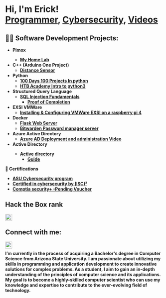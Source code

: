 <h1>Hi, I'm Erick! <br/><a href="https://github.com/Erick-Chimal">Programmer</a>, <a href="https://www.linkedin.com/in/erick-chimal-566a59191/]">Cybersecurity</a>, <a href="https://www.youtube.com/@erickchimal-ds5wh">Videos</a></h1>

<h2>👨‍💻 Software Development Projects:</h2>

- <b>Pimox<b/>
  - [My Home Lab](https://github.com/Erick-Chimal/HomeLab)
- <b>C++ (Arduino One Project)</b>
  - [Distance Sensor](https://github.com/Erick-Chimal/Distance-Sensor)
- <b >Python </b>
  - [100 Days 100 Projects In python](https://github.com/Erick-Chimal/100-days-100-project-in-python)
  - [HTB Academy Intro to python3](https://github.com/Erick-Chimal/HTB-Academy-Python-Scripts)
- <b>Structured Query Language</b>
  - [SQL Injection Fundamentals](https://github.com/Erick-Chimal/SQL-Injection)
    - [Proof of Completion](https://academy.hackthebox.com/achievement/515854/33)
- <b>EXSI VMWare</b>
  - [Installing & Configuring VMWare EXSI on a raspberry pi 4](https://github.com/Erick-Chimal/VMware-exsi-on-a-raspberry-pi)
- <b>Docker</b>
  - [Flask Web Server](https://github.com/Erick-Chimal/Flask-Web-Server)
  - [Bitwarden Password manager server](https://github.com/Erick-Chimal/BitWarden-Docker-Container)
- <b> Azure Active Directory </b>
  - [Azure AD Deployment and administration Video](https://youtu.be/Vjk2fJ26r80)
- <b> Active Directory <b>
  - [Active directory](https://academy.hackthebox.com/achievement/515854/74)
    - [Guide](https://github.com/Erick-Chimal/Active-Directory-HTB-academy)
  
<b> 📜  Certifications </b>
  - [ASU Cybersecurity program](https://api.badgr.io/public/assertions/dfCQzOYJQ828vUu-Wvdclg?identity__email=erickchimal1%40gmail.com)
  - [Certified in cybersecurity by (ISC)²](https://www.credly.com/badges/4b06ab5a-fb14-4c8b-bf32-2a47544c7407/public_url)
  - [Comptia security+  -Pending Voucher]()
  
<h2>Hack the Box rank</h2>

[<img align="left" alt="ErickChimal | HTB" width="22px" src="https://www.svgrepo.com/show/331423/hack-the-box.svg" />][htb]
 
[htb]: https://app.hackthebox.com/profile/1264204
<br />
<h2> Connect with me:</h2>

<!-- [<img align="left" alt="JoshMadakor | YouTube" width="22px" src="https://cdn.jsdelivr.net/npm/simple-icons@v3/icons/youtube.svg" />][youtube] -->
[<img align="left" alt="ErickChimal | LinkedIn" width="22px" src="https://cdn.jsdelivr.net/npm/simple-icons@v3/icons/linkedin.svg" />][linkedin]
<!--[<img align="left" alt="ErickChimal | Twitter" width="22px" src="https://upload.wikimedia.org/wikipedia/commons/c/c1/Htb_logo.svg" />][HTB]
<!-- [<img align="left" alt="JoshMadakor | Instagram" width="22px" src="https://cdn.jsdelivr.net/npm/simple-icons@v3/icons/instagram.svg" />][instagram] -->

<!-- [youtube]: https://www.youtube.com/c/joshmadakor
[instagram]: https://www.instagram.com/joshmadakor/ -->
[linkedin]: https://www.linkedin.com/in/erick-chimal-566a59191/
<!-- [HTB]: https://academy.hackthebox.com/achievement/515854/88 
<!--
**joshmadakor1/joshmadakor1** is a ✨ _special_ ✨ repository because its `README.md` (this file) appears on your GitHub profile.
Here are some ideas to get you started:
-->
<h2></h2>
<br />
I’m currently in the process of acquiring a Bachelor's degree in Computer Science from Arizona State University. I am passionate about utilizing my skills in programming and application development to create innovative solutions for complex problems. As a student, I aim to gain an in-depth understanding of the principles of computer science and its applications. My goal is to become a highly-skilled computer scientist who can use my knowledge and expertise to contribute to the ever-evolving field of technology.

